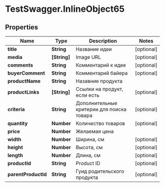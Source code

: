 # TestSwagger.InlineObject65

## Properties

Name | Type | Description | Notes
------------ | ------------- | ------------- | -------------
**title** | **String** | Название идеи | [optional] 
**media** | **[String]** | Image URL | [optional] 
**comments** | **String** | Комментарий к идее | [optional] 
**buyerComment** | **String** | Комментарий байера | [optional] 
**productName** | **String** | Назавние продукта | 
**productLinks** | **[String]** | Ссылки на продукт, если есть | [optional] 
**criteria** | **String** | Дополнительные критерии для поиска товара | [optional] 
**quantity** | **Number** | Количество товаров | [optional] 
**price** | **Number** | Желаемая цена | 
**width** | **Number** | Ширина, см | [optional] 
**height** | **Number** | Высота, см | [optional] 
**length** | **Number** | Длина, см | [optional] 
**productId** | **String** | Product ID | [optional] 
**parentProductId** | **String** | Гуид родительского продукта | [optional] 


